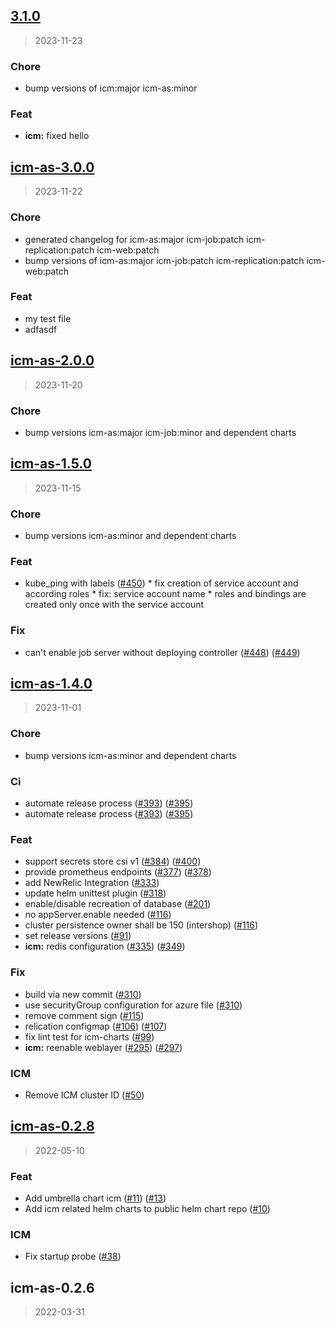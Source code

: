 
<a name="3.1.0"></a>
## [3.1.0](https://github.com/khauser/helm-charts/compare/icm-as-3.0.0...3.1.0)

> 2023-11-23

### Chore

* bump versions of icm:major icm-as:minor

### Feat

* **icm:** fixed hello


<a name="icm-as-3.0.0"></a>
## [icm-as-3.0.0](https://github.com/khauser/helm-charts/compare/icm-as-2.0.0...icm-as-3.0.0)

> 2023-11-22

### Chore

* generated changelog for icm-as:major icm-job:patch icm-replication:patch icm-web:patch
* bump versions of icm-as:major icm-job:patch icm-replication:patch icm-web:patch

### Feat

* my test file
* adfasdf


<a name="icm-as-2.0.0"></a>
## [icm-as-2.0.0](https://github.com/khauser/helm-charts/compare/icm-as-1.5.0...icm-as-2.0.0)

> 2023-11-20

### Chore

* bump versions icm-as:major icm-job:minor and dependent charts


<a name="icm-as-1.5.0"></a>
## [icm-as-1.5.0](https://github.com/khauser/helm-charts/compare/icm-as-1.4.0...icm-as-1.5.0)

> 2023-11-15

### Chore

* bump versions icm-as:minor and dependent charts

### Feat

* kube_ping with labels ([#450](https://github.com/khauser/helm-charts/issues/450)) * fix creation of service account and according roles * fix: service account name * roles and bindings are created only once with the service account

### Fix

* can't enable job server without deploying controller ([#448](https://github.com/khauser/helm-charts/issues/448)) ([#449](https://github.com/khauser/helm-charts/issues/449))


<a name="icm-as-1.4.0"></a>
## [icm-as-1.4.0](https://github.com/khauser/helm-charts/compare/icm-as-0.2.8...icm-as-1.4.0)

> 2023-11-01

### Chore

* bump versions icm-as:minor and dependent charts

### Ci

* automate release process ([#393](https://github.com/khauser/helm-charts/issues/393)) ([#395](https://github.com/khauser/helm-charts/issues/395))
* automate release process ([#393](https://github.com/khauser/helm-charts/issues/393)) ([#395](https://github.com/khauser/helm-charts/issues/395))

### Feat

* support secrets store csi v1  ([#384](https://github.com/khauser/helm-charts/issues/384)) ([#400](https://github.com/khauser/helm-charts/issues/400))
* provide prometheus endpoints ([#377](https://github.com/khauser/helm-charts/issues/377)) ([#378](https://github.com/khauser/helm-charts/issues/378))
* add NewRelic Integration ([#333](https://github.com/khauser/helm-charts/issues/333))
* update helm unittest plugin ([#318](https://github.com/khauser/helm-charts/issues/318))
* enable/disable recreation of database ([#201](https://github.com/khauser/helm-charts/issues/201))
* no appServer.enable needed ([#116](https://github.com/khauser/helm-charts/issues/116))
* cluster persistence owner shall be 150 (intershop) ([#116](https://github.com/khauser/helm-charts/issues/116))
* set release versions ([#91](https://github.com/khauser/helm-charts/issues/91))
* **icm:** redis configuration ([#335](https://github.com/khauser/helm-charts/issues/335)) ([#349](https://github.com/khauser/helm-charts/issues/349))

### Fix

* build via new commit ([#310](https://github.com/khauser/helm-charts/issues/310))
* use securityGroup configuration for azure file ([#310](https://github.com/khauser/helm-charts/issues/310))
* remove comment sign ([#115](https://github.com/khauser/helm-charts/issues/115))
* relication configmap ([#106](https://github.com/khauser/helm-charts/issues/106)) ([#107](https://github.com/khauser/helm-charts/issues/107))
* fix lint test for icm-charts ([#99](https://github.com/khauser/helm-charts/issues/99))
* **icm:** reenable weblayer ([#295](https://github.com/khauser/helm-charts/issues/295)) ([#297](https://github.com/khauser/helm-charts/issues/297))

### ICM

* Remove ICM cluster ID ([#50](https://github.com/khauser/helm-charts/issues/50))


<a name="icm-as-0.2.8"></a>
## [icm-as-0.2.8](https://github.com/khauser/helm-charts/compare/icm-as-0.2.6...icm-as-0.2.8)

> 2022-05-10

### Feat

* Add umbrella chart icm ([#11](https://github.com/khauser/helm-charts/issues/11)) ([#13](https://github.com/khauser/helm-charts/issues/13))
* Add icm related helm charts to public helm chart repo ([#10](https://github.com/khauser/helm-charts/issues/10))

### ICM

* Fix startup probe ([#38](https://github.com/khauser/helm-charts/issues/38))


<a name="icm-as-0.2.6"></a>
## icm-as-0.2.6

> 2022-03-31

